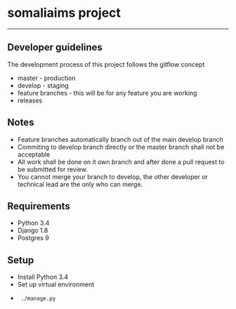 #  somaliaims project
-------------

## Developer guidelines

The development process of this project follows the gitflow concept

* master - production
* develop - staging
* feature branches - this will be for any feature you are working
* releases

## Notes

* Feature branches automatically branch out of the main develop branch
* Commiting to develop branch directly or the master branch shall not be acceptable
* All work shall be done on it own branch and after done a pull request to be submitted for review.
* You cannot merge your branch to develop, the other developer or technical lead are the only who can merge.


## Requirements

* Python 3.4
* Django 1.8
* Postgres 9

## Setup

* Install Python 3.4
* Set up virtual environment
* ```
   ./manage.py 
  ```



